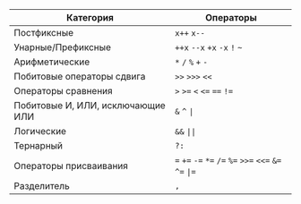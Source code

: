 | Категория                         | Операторы                                                |
|-----------------------------------|----------------------------------------------------------|
| Постфиксные                       | `x++` `x--`                                              |
| Унарные/Префиксные                | `++x` `--x` `+x` `-x` `!` `~`                            |
| Арифметические                    | `*` `/` `%` `+` `-`                                      |
| Побитовые операторы сдвига        | `>>` `>>>` `<<`                                          |
| Операторы сравнения               | `>` `>=` `<` `<=` `==` `!=`                              |
| Побитовые И, ИЛИ, исключающие ИЛИ | `&` `^` `\|`                                             |
| Логические                        | `&&` `\|\|`                                              |
| Тернарный                         | `?:`                                                     |
| Операторы присваивания            | `=` `+=` `-=` `*=` `/=` `%=` `>>=` `<<=` `&=` `^=` `\|=` |
| Разделитель                       | `,`                                                      |
